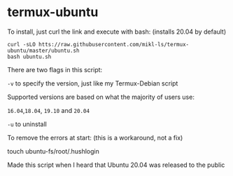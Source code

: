 # termux-ubuntu

To install, just curl the link and execute with bash: (installs 20.04 by default)
```
curl -sLO htts://raw.githubusercontent.com/mikl-ls/termux-ubuntu/master/ubuntu.sh
bash ubuntu.sh 
```
There are two flags in this script:

`-v` to specify the version, just like my Termux-Debian script

Supported versions are based on what the majority of users use:

  `16.04`,`18.04`, `19.10` and `20.04`
  
 `-u` to uninstall

To remove the errors at start: (this is a workaround, not a fix)

touch ubuntu-fs/root/.hushlogin

Made this script when I heard that Ubuntu 20.04 was released to the public
